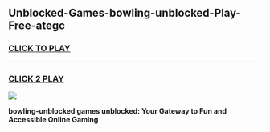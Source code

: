 
## Unblocked-Games-bowling-unblocked-Play-Free-ategc
<h3>
<a href="https://premium76.site?title=bowling-unblocked&ref=18A1">CLICK TO PLAY</a></h3>
<hr>

<h3>
<a href="https://premium76.site?title=bowling-unblocked&ref=18A1">CLICK 2 PLAY</a>
  
</h3>

<a href="https://premium76.site?title=bowling-unblocked&ref=18A1"><img src="https://clearcache.store/games.png"></a>


**bowling-unblocked games unblocked: Your Gateway to Fun and Accessible Online Gaming**
